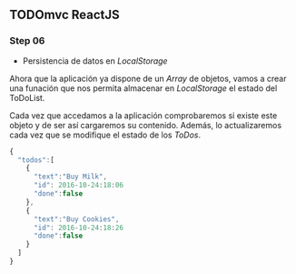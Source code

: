 ## TODOmvc ReactJS
### Step 06
- Persistencia de datos en *LocalStorage*

Ahora que la aplicación ya dispone de un *Array* de objetos, vamos a crear una funación que nos permita almacenar en *LocalStorage* el estado del ToDoList.

Cada vez que accedamos a la aplicación comprobaremos si existe este objeto y de ser así cargaremos su contenido. Además, lo actualizaremos cada vez que se modifique el estado de los *ToDos*.

```javascript
{
  "todos":[
    {
      "text":"Buy Milk",
      "id": 2016-10-24:18:06
      "done":false
    },
    {
      "text":"Buy Cookies",
      "id": 2016-10-24:18:26
      "done":false
    }
  ]
}
```
